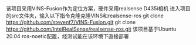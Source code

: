 该项目采用VINS-Fusion作为定位方案，硬件采用realsense D435i相机
进入项目的src文件夹，输入以下指令克隆克隆VINS和realsense-ros
git clone https://github.com/stevenf7/VINS-Fusion.git
git clone https://github.com/IntelRealSense/realsense-ros.git
该项目基于Ubuntu 20.04 ros-noetic配置，经测试能在该环境下直接部署
